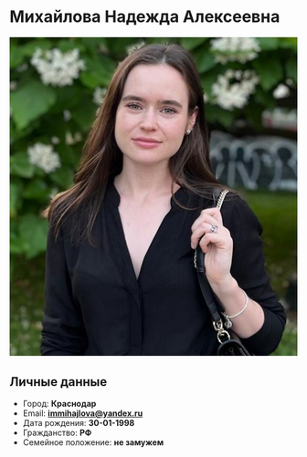 # Михайлова Надежда Алексеевна
![avatar](./avatar.jpg)

## Личные данные
* Город: **Краснодар**
* Email: **immihajlova@yandex.ru**
* Дата рождения: **30-01-1998**
* Гражданство: **РФ**
* Семейное положение: **не замужем**